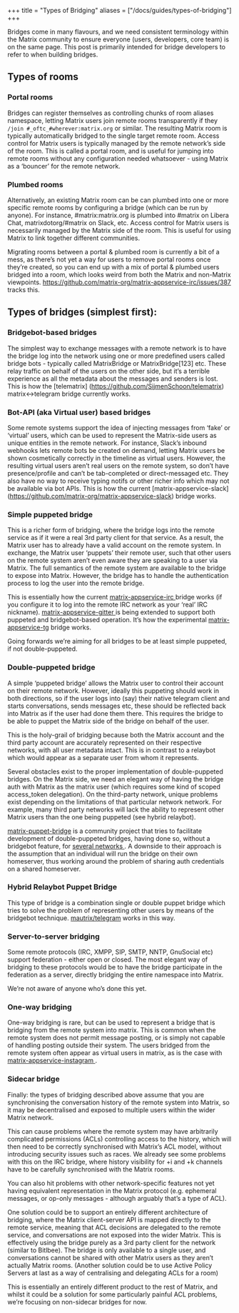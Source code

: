 +++
title = "Types of Bridging"
aliases = ["/docs/guides/types-of-bridging"]
+++

Bridges come in many flavours, and we need consistent terminology within the
Matrix community to ensure everyone (users, developers, core team) is on the
same page.  This post is primarily intended for bridge developers to refer to
when building bridges.

## Types of rooms

### Portal rooms

Bridges can register themselves as controlling chunks of room aliases namespace,
letting Matrix users join remote rooms transparently if they
`/join #_oftc_#wherever:matrix.org` or similar.  The resulting Matrix room
is typically automatically bridged to the single target remote room. Access
control for Matrix users is typically managed by the remote network’s side of
the room. This is called a portal room, and is useful for jumping into remote
rooms without any configuration needed whatsoever - using Matrix as a ‘bouncer’
for the remote network.

### Plumbed rooms

Alternatively, an existing Matrix room can be can plumbed into one or more
specific remote rooms by configuring a bridge (which can be run by anyone). For
instance, #matrix:matrix.org is plumbed into #matrix on Libera Chat,
matrixdotorg/#matrix on Slack, etc.  Access control for Matrix users is
necessarily managed by the Matrix side of the room. This is useful for using
Matrix to link together different communities.

Migrating rooms between a portal & plumbed room is currently a bit of a mess, as
there’s not yet a way for users to remove portal rooms once they’re created, so
you can end up with a mix of portal & plumbed users bridged into a room, which
looks weird from both the Matrix and non-Matrix viewpoints.
<https://github.com/matrix-org/matrix-appservice-irc/issues/387> tracks this.

## Types of bridges (simplest first):

### Bridgebot-based bridges

The simplest way to exchange messages with a remote network is to have the
bridge log into the network using one or more predefined users called bridge
bots - typically called MatrixBridge or MatrixBridge[123] etc.  These relay
traffic on behalf of the users on the other side, but it’s a terrible
experience as all the metadata about the messages and senders is lost.  This is
how the [telematrix]
(<https://github.com/SijmenSchoon/telematrix>) matrix<->telegram bridge currently
works.

### Bot-API (aka Virtual user) based bridges

Some remote systems support the idea of injecting messages from ‘fake’
or ‘virtual’ users, which can be used to represent the Matrix-side users as
unique entities in the remote network.  For instance, Slack’s inbound webhooks
lets remote bots be created on demand, letting Matrix users be shown
cosmetically correctly in the timeline as virtual users.  However, the
resulting virtual users aren’t real users on the remote system, so don’t have
presence/profile and can’t be tab-completed or direct-messaged etc.  They also
have no way to receive typing notifs or other richer info which may not be
available via bot APIs.  This is how the current [matrix-appservice-slack]
(<https://github.com/matrix-org/matrix-appservice-slack>) bridge works.

### Simple puppeted bridge

This is a richer form of bridging, where the bridge logs into the remote service
as if it were a real 3rd party client for that service.  As a result, the
Matrix user has to already have a valid account on the remote system.  In
exchange, the Matrix user ‘puppets’ their remote user, such that other users on
the remote system aren’t even aware they are speaking to a user via Matrix. The
full semantics of the remote system are available to the bridge to expose into
Matrix.  However, the bridge has to handle the authentication process to log
the user into the remote bridge.

This is essentially how the current [matrix-appservice-irc
](https://github.com/matrix-org/matrix-appservice-irc) bridge works (if you
configure it to log into the remote IRC network as your ‘real’ IRC nickname).
[matrix-appservice-gitter
](https://github.com/matrix-org/matrix-appservice-gitter) is being extended to
support both puppeted and bridgebot-based operation. It’s how the experimental
[matrix-appservice-tg](https://github.com/matrix-org/matrix-appservice-tg) bridge works.

Going forwards we’re aiming for all bridges to be at least simple puppeted, if
not double-puppeted.

### Double-puppeted bridge

A simple ‘puppeted bridge’ allows the Matrix user to control their account on
their remote network. However, ideally this puppeting should work in both
directions, so if the user logs into (say) their native telegram client and
starts conversations, sends messages etc, these should be reflected back into
Matrix as if the user had done them there. This requires the bridge to be able
to puppet the Matrix side of the bridge on behalf of the user.

This is the holy-grail of bridging because both the Matrix account and the third
party account are accurately represented on their respective networks, with all
user metadata intact. This is in contrast to a relaybot which would appear as a
separate user from whom it represents.

Several obstacles exist to the proper implementation of double-puppeted bridges.
On the Matrix side, we need an elegant way of having the bridge auth with
Matrix as the matrix user (which requires some kind of scoped access_token
delegation). On the third-party network, unique problems exist depending on the
limitations of that particular network network. For example, many third party
networks will lack the ability to represent other Matrix users than the one
being puppeted (see hybrid relaybot).

[matrix-puppet-bridge](https://github.com/matrix-hacks/matrix-puppet-bridge) is
a community project that tries to facilitate development of double-puppeted
bridges, having done so, without a bridgebot feature, for [several networks
](https://github.com/matrix-hacks/matrix-puppet-bridge#examples). A downside to
their approach is the assumption that an individual will run the bridge on
their own homeserver, thus working around the problem of sharing auth
credentials on a shared homeserver.

### Hybrid Relaybot Puppet Bridge

This type of bridge is a combination single or double puppet bridge which tries
to solve the problem of representing other users by means of the bridgebot
technique. [mautrix/telegram](https://github.com/mautrix/telegram) works in
this way.

### Server-to-server bridging

Some remote protocols (IRC, XMPP, SIP, SMTP, NNTP, GnuSocial etc) support
federation - either open or closed.  The most elegant way of bridging to these
protocols would be to have the bridge participate in the federation as a
server, directly bridging the entire namespace into Matrix.

We’re not aware of anyone who’s done this yet.

### One-way bridging

One-way bridging is rare, but can be used to represent a bridge that is bridging
from the remote system into matrix. This is common when the remote system does
not permit message posting, or is simply not capable of handling posting
outside their system. The users bridged from the remote system often appear as
virtual users in matrix, as is the case with [matrix-appservice-instagram
](https://github.com/turt2live/matrix-appservice-instagram).

### Sidecar bridge

Finally: the types of bridging described above assume that you are synchronising
the conversation history of the remote system into Matrix, so it may be
decentralised and exposed to multiple users within the wider Matrix network.

This can cause problems where the remote system may have arbitrarily complicated
permissions (ACLs) controlling access to the history, which will then need to
be correctly synchronised with Matrix’s ACL model, without introducing security
issues such as races.  We already see some problems with this on the IRC
bridge, where history visibility for +i and +k channels have to be carefully
synchronised with the Matrix rooms.

You can also hit problems with other network-specific features not yet having
equivalent representation in the Matrix protocol (e.g. ephemeral messages, or
op-only messages - although arguably that’s a type of ACL).

One solution could be to support an entirely different architecture of bridging,
where the Matrix client-server API is mapped directly to the remote service,
meaning that ACL decisions are delegated to the remote service, and
conversations are not exposed into the wider Matrix. This is effectively using
the bridge purely as a 3rd party client for the network (similar to Bitlbee).
The bridge is only available to a single user, and conversations cannot be
shared with other Matrix users as they aren’t actually Matrix rooms.
(Another solution could be to use Active Policy Servers at last as a way of
centralising and delegating ACLs for a room)

This is essentially an entirely different product to the rest of Matrix, and
whilst it could be a solution for some particularly painful ACL problems, we’re
focusing on non-sidecar bridges for now.
